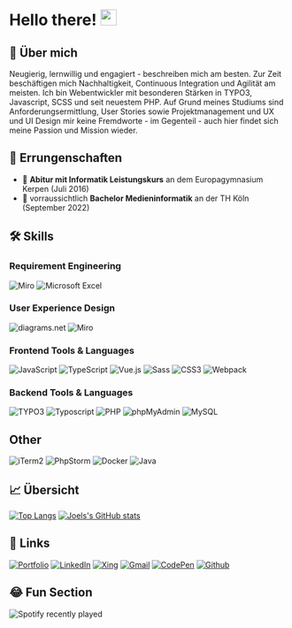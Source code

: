 # Hello there! <img src="https://media.giphy.com/media/hvRJCLFzcasrR4ia7z/giphy.gif" width="29px">
## 🚀 Über mich
Neugierig, lernwillig und engagiert - beschreiben mich am besten. Zur Zeit beschäftigen mich Nachhaltigkeit, Continuous Integration und Agilität am meisten. Ich bin Webentwickler mit besonderen Stärken in TYPO3, Javascript, SCSS und seit neuestem PHP. Auf Grund meines Studiums sind Anforderungsermittlung, User Stories sowie Projektmanagement und UX und UI Design mir keine Fremdworte - im Gegenteil - auch hier findet sich meine Passion und Mission wieder.

## 🏅 Errungenschaften
-   📝 **Abitur mit Informatik Leistungskurs** an dem Europagymnasium Kerpen (Juli 2016)
-   📝 vorraussichtlich **Bachelor Medieninformatik** an der TH Köln (September 2022)
## 🛠️ Skills
### Requirement Engineering
![Miro](https://img.shields.io/static/v1?style=for-the-badge&message=Miro&color=050038&logo=Miro&logoColor=FFFFFF&label=)
![Microsoft Excel](https://img.shields.io/static/v1?style=for-the-badge&message=Microsoft+Excel&color=217346&logo=Microsoft+Excel&logoColor=FFFFFF&label=)

### User Experience Design 
![diagrams.net](https://img.shields.io/static/v1?style=for-the-badge&message=diagrams.net&color=F08705&logo=diagrams.net&logoColor=FFFFFF&label=)
![Miro](https://img.shields.io/static/v1?style=for-the-badge&message=Miro&color=050038&logo=Miro&logoColor=FFFFFF&label=)

### Frontend Tools & Languages
![JavaScript](https://img.shields.io/static/v1?style=for-the-badge&message=JavaScript&color=222222&logo=JavaScript&logoColor=F7DF1E&label=)
![TypeScript](https://img.shields.io/static/v1?style=for-the-badge&message=TypeScript&color=3178C6&logo=TypeScript&logoColor=FFFFFF&label=)
![Vue.js](https://img.shields.io/static/v1?style=for-the-badge&message=Vue.js&color=222222&logo=Vue.js&logoColor=4FC08D&label=)
![Sass](https://img.shields.io/static/v1?style=for-the-badge&message=Sass&color=CC6699&logo=Sass&logoColor=FFFFFF&label=)
![CSS3](https://img.shields.io/static/v1?style=for-the-badge&message=CSS3&color=1572B6&logo=CSS3&logoColor=FFFFFF&label=)
![Webpack](https://img.shields.io/static/v1?style=for-the-badge&message=Webpack&color=222222&logo=Webpack&logoColor=8DD6F9&label=)

### Backend Tools & Languages
![TYPO3](https://img.shields.io/static/v1?style=for-the-badge&message=TYPO3&color=222222&logo=TYPO3&logoColor=FF8700&label=)
![Typoscript](https://img.shields.io/static/v1?style=for-the-badge&message=Typoscript&color=222222&logo=TYPO3&logoColor=FF8700&label=)
![PHP](https://img.shields.io/static/v1?style=for-the-badge&message=PHP&color=777BB4&logo=PHP&logoColor=FFFFFF&label=)
![phpMyAdmin](https://img.shields.io/static/v1?style=for-the-badge&message=phpMyAdmin&color=6C78AF&logo=phpMyAdmin&logoColor=FFFFFF&label=)
![MySQL](https://img.shields.io/static/v1?style=for-the-badge&message=MySQL&color=4479A1&logo=MySQL&logoColor=FFFFFF&label=)

## Other
![iTerm2](https://img.shields.io/static/v1?style=for-the-badge&message=iTerm2&color=000000&logo=iTerm2&logoColor=FFFFFF&label=)
![PhpStorm](https://img.shields.io/static/v1?style=for-the-badge&message=PhpStorm&color=000000&logo=PhpStorm&logoColor=FFFFFF&label=)
![Docker](https://img.shields.io/static/v1?style=for-the-badge&message=Docker&color=2496ED&logo=Docker&logoColor=FFFFFF&label=)
![Java](https://img.shields.io/static/v1?style=for-the-badge&message=Java&color=007396&logo=Java&logoColor=FFFFFF&label=)

## 📈 Übersicht
[![Top Langs](https://github-readme-stats.vercel.app/api/top-langs/?username=inf166&layout=compact&custom_title=Genutzte%20Sprachen)](https://github.com/Inf166/)
[![Joels's GitHub stats](https://github-readme-stats.vercel.app/api?username=inf166&show_icons=true&hide_title=true&locale=de&hide_rank=true)](https://github.com/Inf166/)

## 🔗 Links
[![Portfolio](https://img.shields.io/badge/Portfolio-5340ff?style=for-the-badge&logo=Google-chrome&logoColor=white)](https://www.maispace.de/)
[![LinkedIn](https://img.shields.io/badge/Linked_In-0077B5?style=for-the-badge&logo=LinkedIn&logoColor=white)](https://www.linkedin.com/in/jo%C3%ABl-maximilian-mai-18b9991ba/)
[![Xing](https://img.shields.io/static/v1?style=for-the-badge&message=Xing&color=006567&logo=Xing&logoColor=FFFFFF&label=)](https://www.xing.com/profile/JoelMaximilian_Mai/cv)
[![Gmail](https://img.shields.io/badge/Gmail-D14836?style=for-the-badge&logo=Gmail&logoColor=white)](mailto:joel@maispace.de)
[![CodePen](https://img.shields.io/static/v1?style=for-the-badge&message=CodePen&color=000000&logo=CodePen&logoColor=FFFFFF&label=)](https://codepen.io/maispace)
[![Github](https://img.shields.io/badge/GitHub-000000?style=for-the-badge&logo=GitHub&logoColor=white)](https://github.com/inf166)

## 😂 Fun Section
![Spotify recently played](https://spotify-recently-played-readme.vercel.app/api?user=joelisda&count=3&width=1000)
